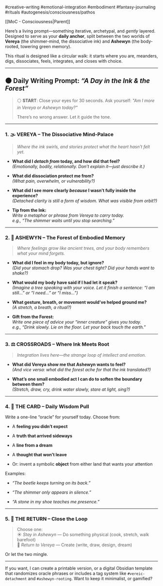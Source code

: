 
#creative-writing #emotional-integration #embodiment #fantasy-journaling #rituals #autogenesis/consciousness/pathos

[[MoC - Consciousness|Parent]]

Here’s a living prompt—something iterative, archetypal, and _gently_ layered. Designed to serve as your **daily anchor**, split between the two worlds of **Vereya** (the shimmer-mind, the dissociative ink) and **Ashewyn** (the body-rooted, towering green memory).

This ritual is designed like a circular walk: it starts where you are, meanders, digs, dissociates, feels, integrates, and closes with choice.

---

## 🌑 Daily Writing Prompt: _“A Day in the Ink & the Forest”_

> ⚪ **START**: Close your eyes for 30 seconds. Ask yourself: _"Am I more in Vereya or Ashewyn today?"_
> 
> There’s no wrong answer. Let it guide the tone.

---

### 1. **🌫 VEREYA – The Dissociative Mind-Palace**

> _Where the ink swirls, and stories protect what the heart hasn’t felt yet._

- **What did I _detach from_ today, and how did that feel?**  
    _(Emotionally, bodily, relationally. Don’t explain it—just describe it.)_
    
- **What did dissociation protect me from?**  
    _(What pain, overwhelm, or vulnerability?)_
    
- **What did I see more clearly _because_ I wasn’t fully inside the experience?**  
    _(Detached clarity is still a form of wisdom. What was visible from orbit?)_
    
- **Tip from the Ink:**  
    _Write a metaphor or phrase from Vereya to carry today._  
    _e.g., “The shimmer waits until you stop searching.”_

---

### 2. **🌲 ASHEWYN – The Forest of Embodied Memory**

> _Where feelings grow like ancient trees, and your body remembers what your mind forgets._

- **What did I feel in my body today, but ignore?**  
    _(Did your stomach drop? Was your chest tight? Did your hands want to shake?)_
    
- **What would my body have said if I had let it speak?**  
    _(Imagine a tree speaking with your voice. Let it finish a sentence: “I am still…” or “I need…” or “I miss…”)_
    
- **What gesture, breath, or movement would’ve helped ground me?**  
    _(A stretch, a breath, a ritual?)_
    
- **Gift from the Forest:**  
    _Write one piece of advice your “inner creature” gives you today._  
    _e.g., “Drink slowly. Lie on the floor. Let your back touch the earth.”_

---

### 3. **⚖️ CROSSROADS – Where Ink Meets Root**

> _Integration lives here—the strange loop of intellect and emotion._

- **What did Vereya show me that Ashewyn wants to feel?**  
    _(And vice versa: what did the forest ache for that the ink translated?)_
    
- **What’s one small embodied act I can do to soften the boundary between them?**  
    _(Stretch, draw, cry, drink water slowly, stare at light, sing?)_

---

### 4. **🎴 THE CARD – Daily Wisdom Pull**

Write a one-line “oracle” for yourself today. Choose from:

- A **feeling you didn’t expect**
    
- A **truth that arrived sideways**
    
- A **line from a dream**
    
- A **thought that won’t leave**
    
- Or: invent a symbolic **object** from either land that wants your attention

Examples:

- _“The beetle keeps turning on its back.”_
    
- _“The shimmer only appears in silence.”_
    
- _“A stone in my shoe teaches me presence.”_

---

### 5. **💠 THE RETURN – Close the Loop**

> Choose one:  
> ☀️ _Stay in Ashewyn_ — Do something physical (cook, stretch, walk barefoot)  
> 🌙 _Return to Vereya_ — Create (write, draw, design, dream)

Or let the two mingle.

---

If you want, I can create a printable version, or a digital Obsidian template that randomizes oracle phrases or includes a tag system like `#vereic-detachment` and `#ashewyn-rooting`. Want to keep it minimalist, or gamified?
